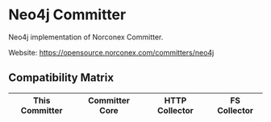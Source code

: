Neo4j Committer
==============

Neo4j implementation of Norconex Committer.

Website: https://opensource.norconex.com/committers/neo4j

## Compatibility Matrix

| This Committer   | Committer Core | HTTP Collector | FS Collector |
| ---------------- | -------------- | -------------- | ------------ |

  
